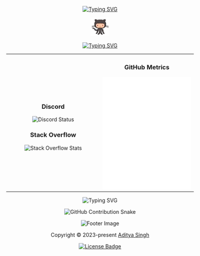<!-- Initial Section -->
<div align="center">
  
  <!-- Introduction -->
  [![Typing SVG](https://readme-typing-svg.demolab.com?font=Fira+Code&size=34&duration=5000&pause=1000&center=true&repeat=true&width=435&lines=Hi%2C+I'm+Aditya+Singh)](https://github.com/EchoSingh)
  
  <img src="octocat.gif" alt="octocat" width="50" />

  <!-- Connect Section -->
  [![Typing SVG](https://readme-typing-svg.demolab.com?font=Fira+Code&duration=2000&pause=8000&center=true&repeat=false&width=435&lines=Connect)](https://linktr.ee/Aditya.Singh.R)
  
</div>

<!-- Main Content Section -->
<div align="center">

  <table>
    <tr>
      <!-- left Side: Discord and Stack Overflow -->
      <td align="center" width="50%">
        <h3>Discord</h3>
        <img src="https://lanyard.kyrie25.dev/api/1305957634700083212" alt="Discord Status">
        <h3>Stack Overflow</h3>
        <img src="https://github-readme-stackoverflow.vercel.app/?userID=23373756&theme=dark" height="205" alt="Stack Overflow Stats">
      </td>
      <!-- Right Side: GitHub Metrics -->
      <td align="center" width="50%">
        <h3>GitHub Metrics</h3>
        <img src="github-metrics-main.svg" alt="GitHub Metrics">
      </td>
    </tr>
  </table>

</div>

<!-- Bottom Section -->
<div align="center">
  
  <!-- Typing Animation -->
  ![Typing SVG](https://readme-typing-svg.demolab.com?font=Fira+Code&size=25&pause=1000&center=true&width=435&lines=Contributions+under+Attack+!!)
  
  <!-- GitHub Contribution Snake -->
  ![GitHub Contribution Snake](https://github.com/EchoSingh/EchoSingh/blob/output/snake-cool.svg)
  
  <!-- Footer -->
  <p>
    <img src="https://raw.githubusercontent.com/Long18/Long18/refs/heads/dev/assets/footers/cat_on_line.svg?sanitize=true" alt="Footer Image" />
  </p>
  
  <p>
    Copyright &copy; 2023-present 
    <a href="https://github.com/EchoSingh" target="_blank">Aditya Singh</a>
  </p>
  
  <p>
    <a href="https://github.com/EchoSingh/EchoSingh/blob/main/LICENSE">
      <img src="https://img.shields.io/static/v1.svg?style=for-the-badge&label=License&message=MIT&logoColor=d9e0ee&colorA=363a4f&colorB=b7bdf8" alt="License Badge">
    </a>
  </p>
</div>
